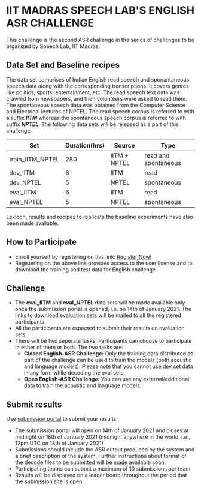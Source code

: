 # IIT MADRAS SPEECH LAB'S ENGLISH ASR CHALLENGE

This challenge is the second ASR challenge in the series of challenges to be organized by Speech Lab, IIT Madras.

## Data Set and Baseline recipes

The data set comprises of Indian English read speech and sponantaneous speech data along with the corresponding transcriptions. It covers genres like politics, sports, entertainment, etc. The read speech text data was crawled from newspapers, and then volunteers were asked to read them. The spontaneous speech data was obtained from the Computer Science and Electrical lectures of NPTEL. The read speech corpus is referred to with a suffix **_IITM_** whereas the spontaneous speech corpus is referred to with suffix **_NPTEL_**. The following data sets will be released as a part of this challenge

|Set|Duration(hrs)|Source|Type|
|---|-------------|------|-----|
|train_IITM_NPTEL| 280|IITM + NPTEL|read and spontaneous|
|dev_IITM|6|IITM|read|
|dev_NPTEL|5|NPTEL|spontaneous|
|eval_IITM|6|IITM|read|
|eval_NPTEL|5|NPTEL|spontaneous|

Lexicon, results and recipes to replicate the baseline experiments have also been made available.

## How to Participate

* Enroll yourself by registering on this link: [Register Now!](https://forms.gle/F9XCX3eEnCpnELyr8)
* Registering on the above link provides access to the user license and to download the training and test data for English challenge

## Challenge
* The **eval_IITM** and **eval_NPTEL** data sets will be made available only once the submission portal is opened, i.e. on 14th of January 2021. The links to download evaluation sets will be mailed to all the registered participants.
* All the participants are expected to submit their results on evaluation sets.
* There will be two seperate tasks. Participants can choose to participate in either of them or both. The two tasks are:
   * **Closed English-ASR Challenge:** Only the training data distributed as part of the challenge can be used to train the models (both acoustic and language models). Please note that you cannot use dev set data in any form while decoding the eval sets.
   * **Open English-ASR Challenge:** You can use any external/additional data to train the acoustic and language models.

## Submit results 
Use [submission portal](https://forms.gle/ixPCoD4NoL3cz5XLA) to submit your results.

* The submission portal will open on 14th of January 2021 and closes at midnight on 18th of January 2021 (midnight anywhere in the world, i.e., 12pm UTC on 18th of January 2021)
* Submissions should include the ASR output produced by the system and a brief description of the system. Further instructions about format of the decode files to be submitted will be made available soon.
* Participating teams can submit a maximum of 10 submissions per team
* Results will be displayed on a leader board throughout the period that the submission site is open
